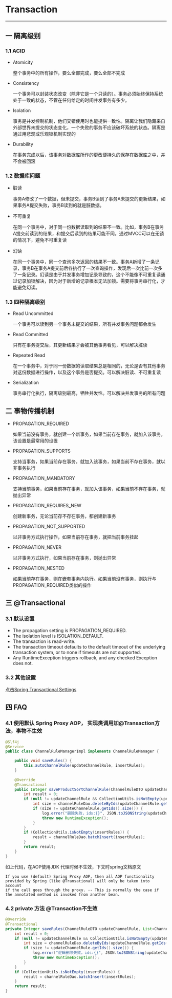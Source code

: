 # Transaction
---
## 一 隔离级别
### 1.1 ACID
- Atomicity 

    整个事务中的所有操作，要么全部完成，要么全部不完成
- Consistency
    
    一个事务可以封装状态改变（除非它是一个只读的）。事务必须始终保持系统处于一致的状态，不管在任何给定的时间并发事务有多少。   
- Isolation

    事务是并发控制机制，他们交错使用时也能提供一致性。隔离让我们隐藏来自外部世界未提交的状态变化，一个失败的事务不应该破坏系统的状态。隔离是通过用悲观或乐观锁机制实现的
- Durability 

    在事务完成以后，该事务对数据库所作的更改便持久的保存在数据库之中，并不会被回滚
### 1.2 数据库问题
- 脏读

    事务A修改了一个数据，但未提交，事务B读到了事务A未提交的更新结果，如果事务A提交失败，事务B读到的就是脏数据。
- 不可重复
    
    在同一个事务中，对于同一份数据读取到的结果不一致。比如，事务B在事务A提交前读到的结果，和提交后读到的结果可能不同。通过MVCC可以在无锁的情况下，避免不可重复读
- 幻读

    在同一个事务中，同一个查询多次返回的结果不一致。事务A新增了一条记录，事务B在事务A提交前后各执行了一次查询操作，发现后一次比前一次多了一条记录。幻读是由于并发事务增加记录导致的，这个不能像不可重复读通过记录加锁解决，因为对于新增的记录根本无法加锁。需要将事务串行化，才能避免幻读。

### 1.3 四种隔离级别
- Read Uncommitted 

    一个事务可以读到另一个事务未提交的结果，所有并发事务问题都会发生
- Read Committed

    只有在事务提交后，其更新结果才会被其他事务看见，可以解决脏读
- Repeated Read

    在一个事务中，对于同一份数据的读取结果总是相同的，无论是否有其他事务对这份数据进行操作，以及这个事务是否提交。可以解决脏读、不可重复读
- Serialization

    事务串行化执行，隔离级别最高，牺牲并发性。可以解决并发事务的所有问题

## 二 事物传播机制
- PROPAGATION_REQUIRED
    
    如果当前没有事务，就创建一个新事务，如果当前存在事务，就加入该事务，该设置是最常用的设置
- PROPAGATION_SUPPORTS

    支持当事务，如果当前存在事务，就加入该事务，如果当前不存在事务，就以非事务执行
- PROPAGATION_MANDATORY

    支持当前事务，如果当前存在事务，就加入该事务，如果当前不存在事务，就抛出异常
- PROPAGATION_REQUIRES_NEW

    创建新事务，无论当前存不存在事务，都创建新事务
- PROPAGATION_NOT_SUPPORTED

    以非事务方式执行操作，如果当前存在事务，就把当前事务挂起
- PROPAGATION_NEVER

    以非事务方式执行，如果当前存在事务，则抛出异常
- PROPAGATION_NESTED

    如果当前存在事务，则在嵌套事务内执行。如果当前没有事务，则执行与PROPAGATION_REQUIRED类似的操作

## 三 @Transactional 
### 3.1 默认设置
- The propagation setting is PROPAGATION_REQUIRED.
- The isolation level is ISOLATION_DEFAULT.
- The transaction is read-write.
- The transaction timeout defaults to the default timeout of the underlying transaction system, or to none if timeouts are not supported.
- Any RuntimeException triggers rollback, and any checked Exception does not.
### 3.2 其他设置
点击[Spring Transactional Settings](https://docs.spring.io/spring/docs/5.1.3.RELEASE/spring-framework-reference/data-access.html#tx-propagation)

## 四 FAQ
### 4.1 使用默认 Spring Proxy AOP， 实现类调用加@Transaction方法，事物不生效
```java
@Slf4j
@Service
public class ChannelRuleManagerImpl implements ChannelRuleManager {

    public void saveRules() {
        this.autoChannelRule(updateChannelRule, insertRules);
    }
    
    @Override
    @Transactional
    public Integer saveProductSortChannelRule(ChannelRuleDTO updateChannelRule, List<ChannelRuleDO> insertRules) {
        int result = 0;
        if (null != updateChannelRule && CollectionUtils.isNotEmpty(updateChannelRule.getIds()) && null != updateChannelRule.getRuleType()) {
            int size = channelRuleDao.deleteByIds(updateChannelRule.getIds());
            if (size != updateChannelRule.getIds().size()) {
                log.error("删除失败，ids:{}", JSON.toJSONString(updateChannelRule.getIds()));
                throw new RuntimeException();
            }
        }
        if (CollectionUtils.isNotEmpty(insertRules)) {
            result = channelRuleDao.batchInsert(insertRules);
        }
        return result;
    }
}
```
如上代码，在AOP使用JDK 代理时候不生效，下文时spring文档原文
```text
If you use (default) Spring Proxy AOP, then all AOP functionality provided by Spring (like @Transational) will only be taken into account 
if the call goes through the proxy. -- This is normally the case if the annotated method is invoked from another bean.
```
### 4.2 private 方法 @Transaction不生效
```java
@Override
@Transactional
private Integer saveRules(ChannelRuleDTO updateChannelRule, List<ChannelRuleDO> insertRules) {
    int result = 0;
    if (null != updateChannelRule && CollectionUtils.isNotEmpty(updateChannelRule.getIds()) && null != updateChannelRule.getRuleType()) {
        int size = channelRuleDao.deleteByIds(updateChannelRule.getIds());
        if (size != updateChannelRule.getIds().size()) {
            log.error("逻辑删除失败，ids:{}", JSON.toJSONString(updateChannelRule.getIds()));
            throw new RuntimeException();
        }
    }
    if (CollectionUtils.isNotEmpty(insertRules)) {
        result = channelRuleDao.batchInsert(insertRules);
    }
    return result;
}
```